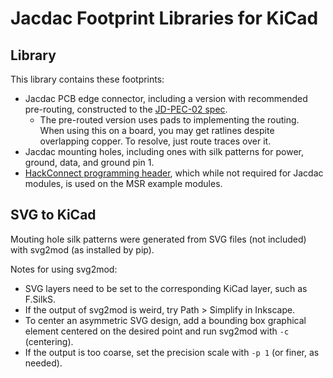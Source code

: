 # Jacdac Footprint Libraries for KiCad


## Library

This library contains these footprints:
- Jacdac PCB edge connector, including a version with recommended pre-routing, constructed to the [JD-PEC-02 spec](https://aka.ms/jacdac-edge-connector).
  - The pre-routed version uses pads to implementing the routing. When using this on a board, you may get ratlines despite overlapping copper. To resolve, just route traces over it.
- Jacdac mounting holes, including ones with silk patterns for power, ground, data, and ground pin 1.
- [HackConnect programming header](https://arcade.makecode.com/hardware/dbg), which while not required for Jacdac modules, is used on the MSR example modules.


## SVG to KiCad

Mouting hole silk patterns were generated from SVG files (not included) with svg2mod (as installed by pip).

Notes for using svg2mod:
- SVG layers need to be set to the corresponding KiCad layer, such as F.SilkS.
- If the output of svg2mod is weird, try Path > Simplify in Inkscape.
- To center an asymmetric SVG design, add a bounding box graphical element centered on the desired point and run svg2mod with `-c` (centering).
- If the output is too coarse, set the precision scale with `-p 1` (or finer, as needed).

